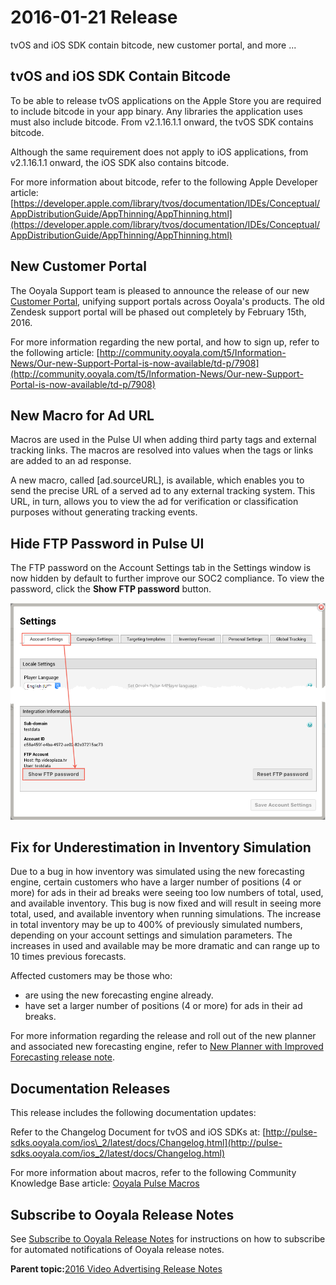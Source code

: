 # 2016-01-21 Release

tvOS and iOS SDK contain bitcode, new customer portal, and more ...

## tvOS and iOS SDK Contain Bitcode

To be able to release tvOS applications on the Apple Store you are required to include bitcode in your app binary. Any libraries the application uses must also include bitcode. From v2.1.16.1.1 onward, the tvOS SDK contains bitcode.

Although the same requirement does not apply to iOS applications, from v2.1.16.1.1 onward, the iOS SDK also contains bitcode.

For more information about bitcode, refer to the following Apple Developer article: [https://developer.apple.com/library/tvos/documentation/IDEs/Conceptual/AppDistributionGuide/AppThinning/AppThinning.html](https://developer.apple.com/library/tvos/documentation/IDEs/Conceptual/AppDistributionGuide/AppThinning/AppThinning.html)

## New Customer Portal

The Ooyala Support team is pleased to announce the release of our new [Customer Portal](http://help.ooyala.com/contact), unifying support portals across Ooyala's products. The old Zendesk support portal will be phased out completely by February 15th, 2016.

For more information regarding the new portal, and how to sign up, refer to the following article: [http://community.ooyala.com/t5/Information-News/Our-new-Support-Portal-is-now-available/td-p/7908](http://community.ooyala.com/t5/Information-News/Our-new-Support-Portal-is-now-available/td-p/7908)

## New Macro for Ad URL

Macros are used in the Pulse UI when adding third party tags and external tracking links. The macros are resolved into values when the tags or links are added to an ad response.

A new macro, called \[ad.sourceURL\], is available, which enables you to send the precise URL of a served ad to any external tracking system. This URL, in turn, allows you to view the ad for verification or classification purposes without generating tracking events.

## Hide FTP Password in Pulse UI

The FTP password on the Account Settings tab in the Settings window is now hidden by default to further improve our SOC2 compliance. To view the password, click the **Show FTP password** button.

![Show FTP password button](image/pulse_show_ftp_password.png)

## Fix for Underestimation in Inventory Simulation

Due to a bug in how inventory was simulated using the new forecasting engine, certain customers who have a larger number of positions \(4 or more\) for ads in their ad breaks were seeing too low numbers of total, used, and available inventory. This bug is now fixed and will result in seeing more total, used, and available inventory when running simulations. The increase in total inventory may be up to 400% of previously simulated numbers, depending on your account settings and simulation parameters. The increases in used and available may be more dramatic and can range up to 10 times previous forecasts.

Affected customers may be those who:

-   are using the new forecasting engine already.
-   have set a larger number of positions \(4 or more\) for ads in their ad breaks.

For more information regarding the release and roll out of the new planner and associated new forecasting engine, refer to [New Planner with Improved Forecasting release note](2016-01-15.md#).

## Documentation Releases

This release includes the following documentation updates:

Refer to the Changelog Document for tvOS and iOS SDKs at: [http://pulse-sdks.ooyala.com/ios\_2/latest/docs/Changelog.html](http://pulse-sdks.ooyala.com/ios_2/latest/docs/Changelog.html)

For more information about macros, refer to the following Community Knowledge Base article: [Ooyala Pulse Macros](http://community.ooyala.com/t5/Ad-Products-Knowledge-Articles/Ooyala-Pulse-Macros/ta-p/7041)

## Subscribe to Ooyala Release Notes

See [Subscribe to Ooyala Release Notes](../../concepts/release_notes_subscribe.md) for instructions on how to subscribe for automated notifications of Ooyala release notes.

**Parent topic:**[2016 Video Advertising Release Notes](../../oadtech/relnotes/adtech_relnotes_2016.md)

